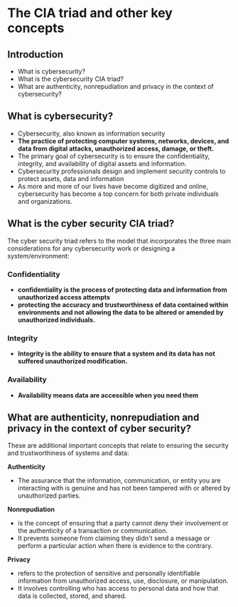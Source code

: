 # The CIA triad and other key concepts

## Introduction
- What is cybersecurity?
- What is the cybersecurity CIA triad?
- What are authenticity, nonrepudiation and privacy in the context of cybersecurity?


## What is cybersecurity?
   - Cybersecurity, also known as information security
   - **The practice of protecting computer systems, networks, devices, and data from digital attacks, unauthorized access, damage, or theft.**
   - The primary goal of cybersecurity is to ensure the confidentiality, integrity, and availability of digital assets and information.
   - Cybersecurity professionals design and implement security controls to protect assets, data and information
   - As more and more of our lives have become digitized and online, cybersecurity has become a top concern for both private individuals and organizations.

## What is the cyber security CIA triad?
  The cyber security triad refers to the model that incorporates the three main considerations for any cybersecurity work or designing a system/environment:

### Confidentiality
   - **confidentiality is the process of protecting data and information from unauthorized access attempts**
   - **protecting the accuracy and trustworthiness of data contained within environments and not allowing the data to be altered or amended by unauthorized individuals.**

### Integrity
   - **Integrity is the ability to ensure that a system and its data has not suffered unauthorized modification.**

### Availability
   - **Availability means data are accessible when you need them**


## What are authenticity, nonrepudiation and privacy in the context of cyber security?

These are additional important concepts that relate to ensuring the security and trustworthiness of systems and data:

**Authenticity** 
   - The assurance that the information, communication, or entity you are interacting with is genuine and has not been tampered with or altered by unauthorized parties.

**Nonrepudiation** 
   - is the concept of ensuring that a party cannot deny their involvement or the authenticity of a transaction or communication.
   - It prevents someone from claiming they didn't send a message or perform a particular action when there is evidence to the contrary.

**Privacy** 
   - refers to the protection of sensitive and personally identifiable information from unauthorized access, use, disclosure, or manipulation.
   - It involves controlling who has access to personal data and how that data is collected, stored, and shared. 






   
